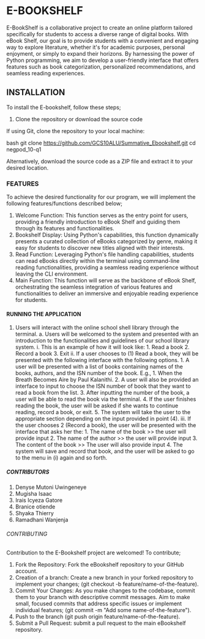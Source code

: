 # E-BOOKSHELF

E-BookShelf is a collaborative project to create an online platform tailored specifically for students to access a diverse range of digital books. With eBook Shelf, our goal is to provide students with a convenient and engaging way to explore literature, whether it's for academic purposes, personal enjoyment, or simply to expand their horizons. By harnessing the power of Python programming, we aim to develop a user-friendly interface that offers features such as book categorization, personalized recommendations, and seamless reading experiences.

## INSTALLATION
To install the E-bookshelf, follow these steps;

 1. Clone the repository or download the source code

If using Git, clone the repository to your local machine:

bash git clone https://github.com/GCS10ALU/Summative_Ebookshelf.git cd negpod_10-q1

Alternatively, download the source code as a ZIP file and extract it to your desired location.

### FEATURES
To achieve the desired functionality for our program, we will implement the following features/functions described below;

1. Welcome Function: This function serves as the entry point for users, providing a friendly introduction to eBook Shelf and guiding them through its features and functionalities.
2. Bookshelf Display: Using Python's capabilities, this function dynamically presents a curated collection of eBooks categorized by genre, making it easy for students to discover new titles aligned with their interests.
3. Read Function: Leveraging Python's file handling capabilities, students can read eBooks directly within the terminal using command-line reading functionalities, providing a seamless reading experience without leaving the CLI environment.
4. Main Function: This function will serve as the backbone of eBook Shelf, orchestrating the seamless integration of various features and functionalities to deliver an immersive and enjoyable reading experience for students.

#### RUNNING THE APPLICATION 

1. Users will interact with the online school shell library through the terminal.
   a. Users will be welcomed to the system and presented with an introduction to the functionalities and guidelines of our school library system.
      i. This is an example of how it will look like: 
            1. Read a book
            2. Record a book
            3. Exit
      ii. If a user chooses to (1) Read a book, they will be presented with the following interface with the following options.
            1. A user will be presented with a list of books containing names of the books, authors, and the ISN number of the book. E.g., 1. When the Breath Becomes Aire by Paul Kalanithi. 
            2. A user will also be provided an interface to input to choose the ISN number of book that they want to read a book from the list.
            3. After inputting the number of the book, a user will be able to read the book via the terminal.
            4. If the user finishes reading the book, the user will be asked if she wants to continue reading, record a book, or exit.
            5. The system will take the user to the appropriate section depending on the input provided in point (4).
      iii. If the user chooses 2 (Record a book), the user will be presented with the interface that asks her the:
            1. The name of the book >> the user will provide input
            2. The name of the author >> the user will provide input
            3. The content of the book >> The user will also provide input
            4. The system will save and record that book, and the user will be asked to go to the menu in (i) again and so forth.

##### CONTRIBUTORS

1. Denyse Mutoni Uwingeneye
2. Mugisha Isaac
3. Irais Icyeza Gatore
4. Branice otiende
5. Shyaka Thierry
6. Ramadhani Wanjenja

###### CONTRIBUTING
Contribution to the E-Bookshelf project are welcomed! To contribute;

1. Fork the Repository: Fork the eBookshelf repository to your GitHub account.
2. Creation of a branch: Create a new branch in your forked repository to implement your changes; (git checkout -b feature/name-of-the-feature).
3. Commit Your Changes: As you make changes to the codebase, commit them to your branch with descriptive commit messages. Aim to make small, focused commits that address specific issues or implement individual features; (git commit -m "Add some name-of-the-feature").
4. Push to the branch (git push origin feature/name-of-the-feature).
5. Submit a Pull Request: submit a pull request to the main eBookshelf repository.








